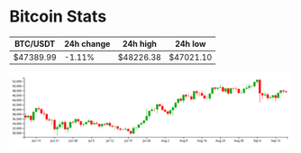 # Bitcoin Stats

BTC/USDT|24h change|24h high|24h low|
|---|---|---|---|
|$47389.99|-1.11%|$48226.38|$47021.10|

<img src="./chart.svg">
